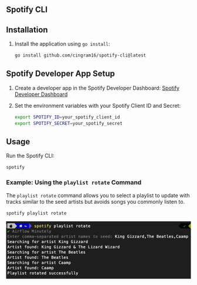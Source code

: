 ## Spotify CLI

## Installation

1. Install the application using `go install`:
    ```sh
    go install github.com/cingram16/spotify-cli@latest
    ```

## Spotify Developer App Setup

1. Create a developer app in the Spotify Developer Dashboard: [Spotify Developer Dashboard](https://developer.spotify.com/dashboard/applications)

2. Set the environment variables with your Spotify Client ID and Secret:
    ```sh
    export SPOTIFY_ID=your_spotify_client_id
    export SPOTIFY_SECRET=your_spotify_secret
    ```

## Usage

Run the Spotify CLI:
```sh
spotify
```

### Example: Using the `playlist rotate` Command

The `playlist rotate` command allows you to select a playlist to update with tracks similar to the seed artists but avoids songs you commonly listen to.

```sh
spotify playlist rotate
```

![img.png](img.png)
